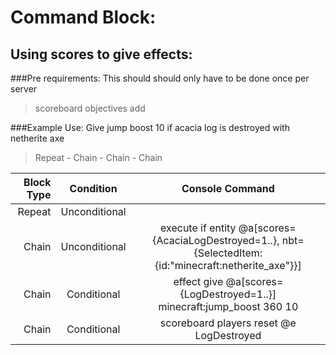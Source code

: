# Command Block:

## Using scores to give effects:
###Pre requirements:
This should should only have to be done once per server

>scoreboard objectives add <name> <event>
  
###Example Use: Give jump boost 10 if acacia log is destroyed with netherite axe
>Repeat - Chain - Chain - Chain

|Block Type|Condition|Console Command|
|---:|:---:|:---:|
|Repeat|Unconditional||
|Chain|Unconditional|execute if entity @a[scores={AcaciaLogDestroyed=1..}, nbt={SelectedItem:{id:"minecraft:netherite_axe"}}]|
|Chain|Conditional|effect give @a[scores={LogDestroyed=1..}] minecraft:jump_boost 360 10|
|Chain|Conditional|scoreboard players reset @e LogDestroyed|
